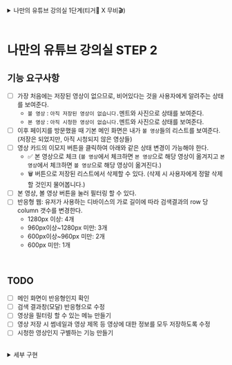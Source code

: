 <details>
<summary>나만의 유튜브 강의실 1단계(티거🐯 X 무비🎬)</summary>

# 나만의 유튜브 강의실 (티거🐯 X 무비🎬)

## 기능 목록

- [x] 유튜브 검색 API를 사용한다.
  - [x] 예외: API 요청에 대한 처리를 실패했을 경우 사용자에게 alert을 이용해 메시지를 보여준다.
- [x] 유튜브 영상을 검색할 수 있다.
  - [x] 엔터키를 눌러 검색할 수 있다.
  - [x] 검색 버튼을 클릭해 검색할 수 있다.
  - [x] 예외: 공백 입력 시 검색 버튼을 비활성화한다.
- [x] 데이터를 불러오는 동안 현재 데이터를 불러오는 중임을 skeleton UI로 보여준다.
- [x] 검색 결과가 없는 경우 `결과 없음` 이미지를 보여준다.
- [x] 최초 검색 결과는 10개까지만 보여준다.
- [x] 스크롤을 내려 추가 검색 결과를 불러올 수 있다.
  - [x] 검색 결과 화면에서 유저가 브라우저 스크롤 바를 끝까지 이동시켰을 경우, 그 다음 10개 아이템을 추가로 불러온다.
- [x] 내가 검색한 영상들의 json 데이터를 저장할 수 있다.
  - [x] 영상 id를 Web Storage에 저장한다.
- [x] 이미 저장된 영상이라면 저장 버튼이 보이지 않도록 한다.
- [x] 저장 가능한 최대 동영상의 개수는 100개이다.

## 테스트 케이스

- [x] 영상 검색 결과를 확인할 수 있다.
- [x] 영상을 저장하면 영상의 id를 로컬 스토리지에 저장할 수 있다.
- [x] 최대 영상 저장 개수를 초과한 경우, 영상 저장이 불가능하다.

## 개발 환경

- [x] eslint
- [x] prettier
- [x] webpack
- [x] commitlint

</details>

<br />

# 나만의 유튜브 강의실 STEP 2

## 기능 요구사항

- [ ] 가장 처음에는 저장된 영상이 없으므로, 비어있다는 것을 사용자에게 알려주는 상태를 보여준다.
  - `볼 영상` : `아직 저장된 영상이 없습니다.`멘트와 사진으로 상태를 보여준다.
  - `본 영상` : `아직 시청한 영상이 없습니다.`멘트와 사진으로 상태를 보여준다.
- [ ] 이후 페이지를 방문했을 때 기본 메인 화면은 내가 `볼 영상`들의 리스트를 보여준다. (저장은 되었지만, 아직 시청되지 않은 영상들)
- [ ] 영상 카드의 이모지 버튼을 클릭하여 아래와 같은 상태 변경이 가능해야 한다.
  - ✅ 본 영상으로 체크 (`볼 영상`에서 체크하면 `본 영상`으로 해당 영상이 옮겨지고 `본 영상`에서 체크하면 `볼 영상`으로 해당 영상이 옮겨진다.)
  - 🗑️ 버튼으로 저장된 리스트에서 삭제할 수 있다. (삭제 시 사용자에게 정말 삭제할 것인지 물어봅니다.)
- [ ] 본 영상, 볼 영상 버튼을 눌러 필터링 할 수 있다.
- [ ] 반응형 웹: 유저가 사용하는 디바이스의 가로 길이에 따라 검색결과의 row 당 column 갯수를 변경한다.
  - 1280px 이상: 4개
  - 960px이상~1280px 미만: 3개
  - 600px이상~960px 미만: 2개
  - 600px 미만: 1개

<br />

## TODO

- [ ] 메인 화면이 반응형인지 확인
- [ ] 검색 결과창(모달) 반응형으로 수정
- [ ] 영상을 필터링 할 수 있는 메뉴 만들기
- [ ] 영상 저장 시 썸네일과 영상 제목 등 영상에 대한 정보를 모두 저장하도록 수정
- [ ] 시청한 영상인지 구별하는 기능 만들기

<br />

<details>
<summary>세부 구현</summary>

### 필터링 버튼 조작

- `display: none`으로 화면을 조정한다.
  - 볼 영상 : ✅, 🗑️ 버튼을 눌렀을 때 볼 영상 리스트에서 삭제한다.
  - 본 영상 : ✅, 🗑️ 버튼을 눌렀을 때 본 영상 리스트에서 삭제한다.

### 구조

- MyResult에서 볼 영상을 보여줄건지, 본 영상을 보여줄건지 결정한다.
- MyResult에서 보여줄 영상이 없으면 그에 대한 상태를 띄워준다.

</details>
